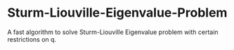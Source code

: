 # Sturm-Liouville-Eigenvalue-Problem
A fast algorithm to solve Sturm-Liouville Eigenvalue problem with certain restrictions on q.

